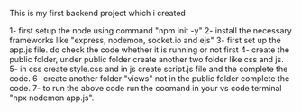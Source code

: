 This is my first backend project which i created


1- first  setup the node using command "npm init -y"
2- install the necessary frameworks like "express, nodemon, socket.io and ejs"
3- first set up the app.js file. do check the code whether it is running or not first
4- create the public folder, under public folder create another two folder like css and js.
5- in css create style.css and in js create script.js file and the complete the code.
6- create another folder "views" not in the public folder complete the code.
7- to run the above code run the coomand in your vs code terminal "npx nodemon app.js".
